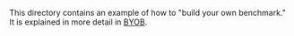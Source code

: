 This directory contains an example of how to "build your own benchmark." It is
explained in more detail in [BYOB](../BYOB.md).
